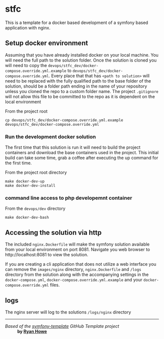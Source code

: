 # stfc
This is a template for a docker based development of a symfony based application with nginx.

## Setup docker environment
Assuming that you have already installed docker on your local machine.  You will need the full path to the solution
folder.  Once the solution is cloned you will need to copy the `devops/stfc_dev/docker-compose.override.yml.example` to
`devops/stfc_dev/docker-compose.override.yml`.  Every place that that has `<path to solution>` will need to be replaced with
the fully qualified path to the base folder of the solution, should be a folder path ending in the name of your repository unless you cloned
the repo to a custom folder name.  The project `.gitignore` will not allow this file to be committed to the repo as it is
dependent on the local environment

From the project root
```shell
cp devops/stfc_dev/docker-compose.override.yml.example devops/stfc_dev/docker-compose.override.yml
```

### Run the development docker solution
The first time that this solution is run it will need to build the project containers and download the base containers
used in the project.  This initial build can take some time, grab a coffee after executing the up command for the first
time.

From the project root directory
```shell
make docker-dev-up
make docker-dev-install
```

### command line access to php developemnt container
From the `devops/dev` directory
```shell
make docker-dev-bash
```

## Accessing the solution via http
The included `nginx.Dockerfile` will make the symfony solution available from your local environment on port 8081.
Navigate you web browser to http://localhost:8081 to view the solution.

If you are creating a cli application that does not utilize a web interface you can remove the `images/nginx` directory, 
`nginx.Dockerfile` and `/logs` directory from the solution along with the accompanying settings in the 
`docker-compose.yml`, `docker-compose.override.yml.example` and your `docker-compose.override.yml` files.

## logs
The nginx server will log to the solutions `/logs/nginx` directory

---
<dl>
    <dt>
        <em>Based of the <a href="https://github.com/ryanwhowe/symfony-template">symfony-template</a> GitHub Template project</em>
    </dt>
    <dd>
        <strong>by <a href="https://github.com/ryanwhowe" target="_blank">Ryan Howe</a></strong>
    </dd>
</dl>